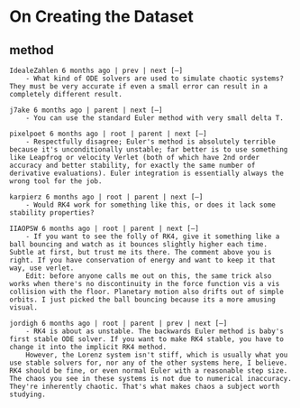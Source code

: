 	
# On Creating the Dataset


## method
    IdealeZahlen 6 months ago | prev | next [–]
        - What kind of ODE solvers are used to simulate chaotic systems? They must be very accurate if even a small error can result in a completely different result.

    j7ake 6 months ago | parent | next [–]
        - You can use the standard Euler method with very small delta T.

    pixelpoet 6 months ago | root | parent | next [–]
        - Respectfully disagree; Euler's method is absolutely terrible because it's unconditionally unstable; far better is to use something like Leapfrog or velocity Verlet (both of which have 2nd order accuracy and better stability, for exactly the same number of derivative evaluations). Euler integration is essentially always the wrong tool for the job.

    karpierz 6 months ago | root | parent | next [–]
        - Would RK4 work for something like this, or does it lack some stability properties?
	
    IIAOPSW 6 months ago | root | parent | next [–]
        - If you want to see the folly of RK4, give it something like a ball bouncing and watch as it bounces slightly higher each time. Subtle at first, but trust me its there. The comment above you is right. If you have conservation of energy and want to keep it that way, use verlet.
        Edit: before anyone calls me out on this, the same trick also works when there's no discontinuity in the force function vis a vis collision with the floor. Planetary motion also drifts out of simple orbits. I just picked the ball bouncing because its a more amusing visual.

    jordigh 6 months ago | root | parent | prev | next [–]
        - RK4 is about as unstable. The backwards Euler method is baby's first stable ODE solver. If you want to make RK4 stable, you have to change it into the implicit RK4 method.
        However, the Lorenz system isn't stiff, which is usually what you use stable solvers for, nor any of the other systems here, I believe. RK4 should be fine, or even normal Euler with a reasonable step size. The chaos you see in these systems is not due to numerical inaccuracy. They're inherently chaotic. That's what makes chaos a subject worth studying.

